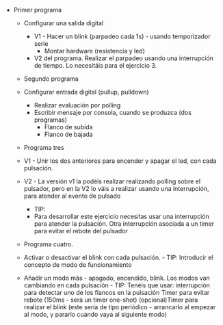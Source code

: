 - Primer programa
  - Configurar una salida digital
    - V1 - Hacer un blink (parpadeo cada 1s) - usando temporizador serie
      -  Montar hardware (resistencia  y led)
    -  V2 del programa. Realizar el parpadeo usando una interrupción de tiempo. Lo necesitáis para el ejercicio 3.
  -  Segundo programa 
    -  Configurar entrada digital (pullup, pulldown)
        -  Realizar evaluación por polling
          -  Escribir mensaje por consola, cuando se produzca (dos programas)
              -  Flanco de subida
              - Flanco de bajada
  -  Programa tres
    -  V1 - Unir los dos anteriores para encender y apagar el led, con cada pulsación.
    -  V2 - La versión v1 la podéis realizar realizando polling sobre el pulsador, pero en la V2 lo váis a realizar usando una           interrupción, para atender al evento de pulsado
        -  TIP: 
        -  Para desarrollar este ejercicio necesitas usar una interrupción para atender la pulsación.
Otra interrupción asociada a un timer para evitar el rebote del pulsador
  -  Programa cuatro.
    -  Activar o desactivar el blink con cada pulsación.
      -  TIP: Introducir el concepto de modo de funcionamiento 

    -  Añadir un modo más
      -  apagado, encendido, blink. Los modos van cambiando en cada pulsación
      -  TIP: Tenéis que usar:
      interrupción para detectar uno de los flancos en la pulsación
      Timer para evitar rebote (150ms - será un timer one-shot)
      (opcional)Timer para realizar el blink (este sería de tipo periódico - arrancarlo al empezar al modo, y pararlo cuando vaya al       siguiente modo)
